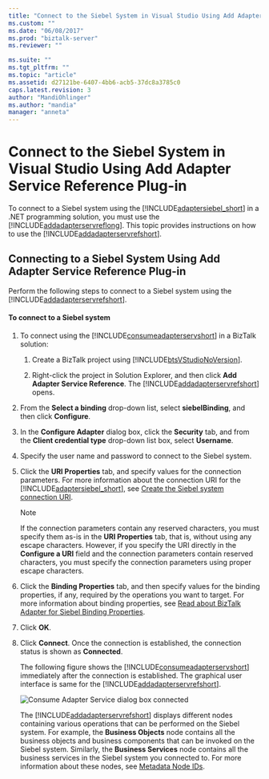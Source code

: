 ```yaml
---
title: "Connect to the Siebel System in Visual Studio Using Add Adapter Service Reference Plug-in | Microsoft Docs"
ms.custom: ""
ms.date: "06/08/2017"
ms.prod: "biztalk-server"
ms.reviewer: ""

ms.suite: ""
ms.tgt_pltfrm: ""
ms.topic: "article"
ms.assetid: d27121be-6407-4bb6-acb5-37dc8a3785c0
caps.latest.revision: 3
author: "MandiOhlinger"
ms.author: "mandia"
manager: "anneta"
---
```

# Connect to the Siebel System in Visual Studio Using Add Adapter Service Reference Plug-in
To connect to a Siebel system using the [!INCLUDE[adaptersiebel_short](../../includes/adaptersiebel-short-md.md)] in a .NET programming solution, you must use the [!INCLUDE[addadapterservreflong](../../includes/addadapterservreflong-md.md)]. This topic provides instructions on how to use the [!INCLUDE[addadapterservrefshort](../../includes/addadapterservrefshort-md.md)].  
  
## Connecting to a Siebel System Using Add Adapter Service Reference Plug-in  
 Perform the following steps to connect to a Siebel system using the [!INCLUDE[addadapterservrefshort](../../includes/addadapterservrefshort-md.md)].  
  
#### To connect to a Siebel system  
  
1. To connect using the [!INCLUDE[consumeadapterservshort](../../includes/consumeadapterservshort-md.md)] in a BizTalk solution:  
  
   1. Create a BizTalk project using [!INCLUDE[btsVStudioNoVersion](../../includes/btsvstudionoversion-md.md)].  
  
   2. Right-click the project in Solution Explorer, and then click **Add Adapter Service Reference**. The [!INCLUDE[addadapterservrefshort](../../includes/addadapterservrefshort-md.md)] opens.  
  
2. From the **Select a binding** drop-down list, select **siebelBinding**, and then click **Configure**.  
  
3. In the **Configure Adapter** dialog box, click the **Security** tab, and from the **Client credential type** drop-down list box, select **Username**.  
  
4. Specify the user name and password to connect to the Siebel system.  
  
5. Click the **URI Properties** tab, and specify values for the connection parameters. For more information about the connection URI for the [!INCLUDE[adaptersiebel_short](../../includes/adaptersiebel-short-md.md)], see [Create the Siebel system connection URI](../../adapters-and-accelerators/adapter-siebel/create-the-siebel-system-connection-uri.md).  
  
   > [!NOTE]
   >  If the connection parameters contain any reserved characters, you must specify them as-is in the **URI Properties** tab, that is, without using any escape characters. However, if you specify the URI directly in the **Configure a URI** field and the connection parameters contain reserved characters, you must specify the connection parameters using proper escape characters.  
  
6. Click the **Binding Properties** tab, and then specify values for the binding properties, if any, required by the operations you want to target. For more information about binding properties, see [Read about BizTalk Adapter for Siebel Binding Properties](../../adapters-and-accelerators/adapter-siebel/read-about-biztalk-adapter-for-siebel-binding-properties.md).  
  
7. Click **OK**.  
  
8. Click **Connect**. Once the connection is established, the connection status is shown as **Connected**.  
  
    The following figure shows the [!INCLUDE[consumeadapterservshort](../../includes/consumeadapterservshort-md.md)] immediately after the connection is established. The graphical user interface is same for the [!INCLUDE[addadapterservrefshort](../../includes/addadapterservrefshort-md.md)].  
  
    ![Consume Adapter Service dialog box connected](../../adapters-and-accelerators/adapter-siebel/media/siebel-adpt-lesson1-step3-01-connected.gif "SIEBEL-ADPT-Lesson1-Step3-01-connected")  
  
    The [!INCLUDE[addadapterservrefshort](../../includes/addadapterservrefshort-md.md)] displays different nodes containing various operations that can be performed on the Siebel system. For example, the **Business Objects** node contains all the business objects and business components that can be invoked on the Siebel system. Similarly, the **Business Services**  node contains all the business services in the Siebel system you connected to. For more information about these nodes, see [Metadata Node IDs](../../adapters-and-accelerators/adapter-siebel/metadata-node-ids1.md).